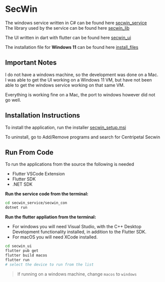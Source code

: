 # SecWin

The windows service written in C# can be found here [secwin_service](./secwin_service/secwin_srv/)  
The library used by the service can be found here [secwin_lib](./secwin_service/secwin_lib/)

The UI written in dart with flutter can be found here [secwin_ui](./secwin_ui/)

The installation file for **Windows 11** can be found here [install_files](./install_files/)

## Important Notes

I do not have a windows machine, so the development was done on a Mac.  
I was able to get the UI working on a Windows 11 VM, but have not been able to get the
windows service working on that same VM.

Everything is working fine on a Mac, the port to windows however did not go well.

## Installation Instructions

To install the application, run the installer [secwin_setup.msi](./install_files/secwin_setup.msi)

To uninstall, go to Add/Remove programs and search for Centripetal Secwin

## Run From Code

To run the applications from the source the following is needed

- Flutter VSCode Extension
- Flutter SDK
- .NET SDK

**Run the service code from the terminal:**

```sh
cd secwin_service/secwin_con
dotnet run
```

**Run the flutter appliation from the terminal:**

- For windows you will need Visual Studio, with the C++ Desktop Development functionality installed, in addition to the Flutter SDK.  
- For macOS you will need XCode installed.

```sh
cd secwin_ui
flutter pub get
flutter build macos
flutter run
# select the device to run from the list
```

> If running on a windows machine, change `macos` to `windows`
